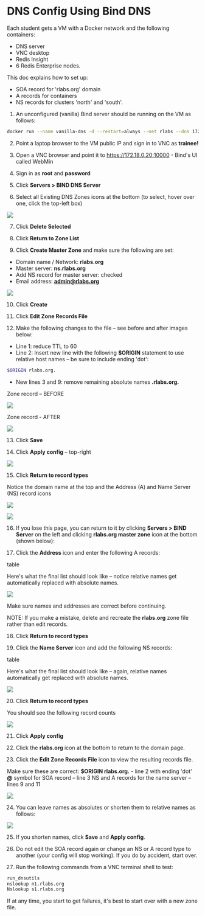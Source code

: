 # DNS Config Using Bind DNS

Each student gets a VM with a Docker network and the following containers:
- DNS server
- VNC desktop
- Redis Insight
- 6 Redis Enterprise nodes.

This doc explains how to set up:
- SOA record for 'rlabs.org' domain
- A records for containers
- NS records for clusters 'north' and 'south'.

1. An unconfigured (vanilla) Bind server should be running on the VM as follows:

```bash
docker run --name vanilla-dns -d --restart=always --net rlabs --dns 172.18.0.20 --hostname ns.rlabs.org --ip 172.18.0.20 -p 10000:10000/tcp sameersbn/bind
```

2. Point a laptop browser to the VM public IP and sign in to VNC as **trainee!**

3. Open a VNC browser and point it to https://172.18.0.20:10000 - Bind's UI called WebMin

4. Sign in as **root** and **password**

5. Click **Servers > BIND DNS Server**
  
6. Select all Existing DNS Zones icons at the bottom (to select, hover over one,  click the top-left box)

![](img/04%20-%20DNS%20default%20zone%20select.png)

7. Click **Delete Selected**

8. Click **Return to Zone List**

9. Click **Create Master Zone** and make sure the following are set:
- Domain name / Network: **rlabs.org**
- Master server: **ns.rlabs.org**
- Add NS record for master server: checked
- Email address: **admin@rlabs.org**

![](img/05%20-%20DNS%20zone%20create.png)

10. Click **Create** 

11. Click **Edit Zone Records File**

12. Make the following changes to the file – see before and after images below:
- Line 1: reduce TTL to 60
- Line 2: Insert new line with the following **$ORIGIN** statement to use relative host names – be sure to include ending 'dot':	

```bash
$ORIGIN rlabs.org.
```

- New lines 3 and 9: remove remaining absolute names **.rlabs.org.**

Zone record – BEFORE

![](img/06%20-%20DNS%20zone%20record%20start.png)

Zone record - AFTER

![](img/07%20-%20DNS%20zone%20record%20zone%20set.png)

13. Click **Save**

14. Click **Apply config** – top-right

![](img/08%20-%20DNS%20apply%20config.png)

15. Click **Return to record types**

Notice the domain name at the top and the Address (A) and Name Server (NS) record icons

![](img/09%20-%20DNS%20mater%20zone%20title.png)

![](img/10%20-%20DNS%20A%20and%20NS%20record%20icons.png)

16. If you lose this page, you can return to it by clicking **Servers > BIND Server** on the left and clicking **rlabs.org master zone** icon at the bottom (shown below):

17. Click the **Address** icon and enter the following A records:

table

Here's what the final list should look like – notice relative names get automatically replaced with absolute names.

![](img/11%20-%20DNS%20A%20records%20list.png)

Make sure names and addresses are correct before continuing.

NOTE: If you make a mistake, delete and recreate the **rlabs.org** zone file rather than edit records.

18. Click **Return to record types**

19. Click the **Name Server** icon and add the following NS records:

table

Here's what the final list should look like – again, relative names automatically get replaced with absolute names.

![](img/12%20-%20DNS%20NS%20records%20list.png)

20. Click **Return to record types**

You should see the following record counts

![](img/13%20-%20DNS%20record%20counts.png)

21. Click **Apply config**

22. Click the **rlabs.org** icon at the bottom to return to the domain page.

23. Click the **Edit Zone Records File** icon to view the resulting records file.

Make sure these are correct: 
**$ORIGIN rlabs.org.** - line 2 with ending 'dot'
**@** symbol for SOA record – line 3
NS and A records for the name server – lines 9 and 11

![](img/14%20-%20DNS%20record%20file%20-%20absolute%20names.png)

24. You can leave names as absolutes or shorten them to relative names as follows:

![](img/15%20-%20DNS%20short%20names%20in%20records%20file.png)

25. If you shorten names, click **Save** and **Apply config**.

26. Do not edit the SOA record again or change an NS or A record type to another (your config will stop working). If you do by accident, start over.

27. Run the following commands from a VNC terminal shell to test:

```bash
run_dnsutils
nslookup n1.rlabs.org
Nslookup s1.rlabs.org
```

If at any time, you start to get failures, it's best to start over with a new zone file.

